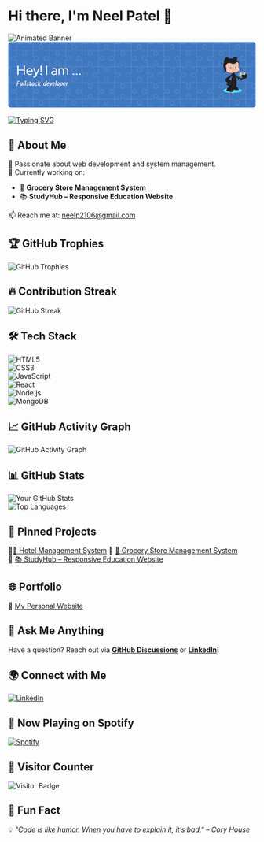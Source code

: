 # Hi there, I'm Neel Patel 👋  

![Animated Banner](https://your-image-link.com/banner.gif)  
![Neel Patel Banner](https://github.com/NeelPatel5150/NeelPatel5150/blob/main/banner.png)


[![Typing SVG](https://readme-typing-svg.herokuapp.com?font=Fira+Code&weight=600&size=22&pause=1000&color=F70000&width=435&lines=Hello+World!+I'm+Neel+Patel;Full-Stack+Developer+%F0%9F%9A%80;Lifelong+Learner+%E2%9C%85)](https://git.io/typing-svg)  

## 🚀 About Me  
🎯 Passionate about web development and system management.  
🔭 Currently working on:
- 🛒 **Grocery Store Management System**  
- 📚 **StudyHub – Responsive Education Website**  

📫 Reach me at: neelp2106@gmail.com  

## 🏆 GitHub Trophies  
![GitHub Trophies](https://github-profile-trophy.vercel.app/?username=NeelPatel5150&theme=radical)  

## 🔥 Contribution Streak  
![GitHub Streak](https://github-readme-streak-stats.herokuapp.com/?user=NeelPatel5150&theme=radical)  

## 🛠️ Tech Stack  
![HTML5](https://img.shields.io/badge/HTML5-333?style=for-the-badge&logo=html5)  
![CSS3](https://img.shields.io/badge/CSS3-1572B6?style=for-the-badge&logo=css3)  
![JavaScript](https://img.shields.io/badge/JavaScript-F7DF1E?style=for-the-badge&logo=javascript)  
![React](https://img.shields.io/badge/React-61DAFB?style=for-the-badge&logo=react)  
![Node.js](https://img.shields.io/badge/Node.js-339933?style=for-the-badge&logo=node.js)  
![MongoDB](https://img.shields.io/badge/MongoDB-47A248?style=for-the-badge&logo=mongodb)  

## 📈 GitHub Activity Graph  
![GitHub Activity Graph](https://github-readme-activity-graph.vercel.app/graph?username=NeelPatel5150&theme=github-dark)  

## 📊 GitHub Stats  
![Your GitHub Stats](https://github-readme-stats.vercel.app/api?username=NeelPatel5150&show_icons=true&theme=radical)  
![Top Languages](https://github-readme-stats.vercel.app/api/top-langs/?username=NeelPatel5150&layout=compact&theme=radical)  

## 📌 Pinned Projects  
🔹[🏨 Hotel Management System](https://github.com/NeelPatel5150/Hotel-Management-System)
🔹 [🛒 Grocery Store Management System](https://github.com/NeelPatel5150/Grocery-Store-Management-System)  
🔹 [📚 StudyHub – Responsive Education Website](https://github.com/NeelPatel5150/studyhub)  

## 🌐 Portfolio  
🔗 [My Personal Website](https://yourportfolio.com)  

## 💬 Ask Me Anything  
Have a question? Reach out via **[GitHub Discussions](https://github.com/NeelPatel5150/NeelPatel5150/discussions)** or **[LinkedIn](https://www.linkedin.com/in/neel-patel-70554a283/)!**  

## 🌍 Connect with Me  
[![LinkedIn](https://img.shields.io/badge/LinkedIn-0A66C2?style=for-the-badge&logo=linkedin)](https://www.linkedin.com/in/neel-patel-70554a283/)  

## 🎵 Now Playing on Spotify  
[![Spotify](https://novatorem-NeelPatel5150.vercel.app/api/spotify)](https://open.spotify.com/user/31lra2dpc74nrgnev73zrj6rn3bq?si=a4a879f047014992)
  

## 👀 Visitor Counter  
![Visitor Badge](https://visitor-badge.glitch.me/badge?page_id=NeelPatel5150)  

## 🎉 Fun Fact  
💡 *"Code is like humor. When you have to explain it, it’s bad." – Cory House*  
